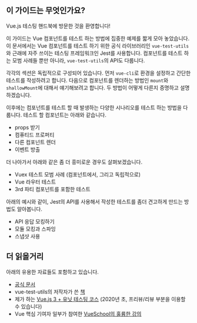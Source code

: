 ## 이 가이드는 무엇인가요?

Vue.js 테스팅 핸드북에 방문한 것을 환영합니다!

이 가이드는 Vue 컴포넌트를 테스트 하는 방법에 집중한 예제를 짧게 모아 놓았습니다. 이 문서에서는 Vue 컴포넌트를 테스트 하기 위한 공식 라이브러리인 `vue-test-utils`와 근래에 자주 쓰이는 테스팅 프레임워크인 Jest를 사용합니다. 컴포넌트를 테스트 하는 모범 사례들 뿐만 아니라, `vue-test-utils`의 API도 다룹니다.

각각의 섹션은 독립적으로 구성되어 있습니다. 먼저 `vue-cli`로 환경을 설정하고 간단한 테스트를 작성하려고 합니다. 다음으로 컴포넌트를 렌더하는 방법인 `mount`와 `shallowMount`에 대해서 얘기해보려고 합니다. 두 방법이 어떻게 다른지 증명하고 설명하겠습니다.

이후에는 컴포넌트를 테스트 할 때 발생하는 다양한 시나리오를 테스트 하는 방법을 다룹니다. 테스트 할 컴포넌트는 아래와 같습니다.

- props 받기
- 컴퓨티드 프로퍼티
- 다른 컴포넌트 렌더
- 이벤트 방출

더 나아가서 아래와 같은 좀 더 흥미로운 경우도 살펴보겠습니다.

- Vuex 테스트 모범 사례 (컴포넌트에서, 그리고 독립적으로)
- Vue 라우터 테스트
- 3rd 파티 컴포넌트를 포함한 테스트

아래의 예시와 같이, Jest의 API를 사용해서 작성한 테스트를 좀더 견고하게 만드는 방법도 알아봅니다.

- API 응답 모킹하기
- 모듈 모킹과 스파잉
- 스냅샷 사용

## 더 읽을거리

아래의 유용한 자료들도 포함하고 있습니다.

- [공식 문서](https://vue-test-utils.vuejs.org/)
- vue-test-utils의 저작자가 쓴 [책](https://www.manning.com/books/testing-vue-js-applications)
- 제가 하는 [Vue.js 3 + 유닛 테스팅 코스](https://vuejs-course.com) (2020년 초, 프리뷰/리뷰 부분을 이용할 수 있습니다)
- Vue 핵심 기여자 일부가 참여한 [VueSchool의 훌륭한 강의](https://vueschool.io/courses/learn-how-to-test-vuejs-components?friend=vt의)
